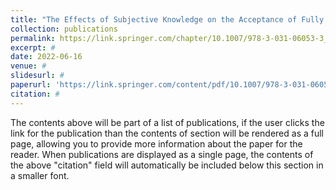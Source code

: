 ```yaml
---
title: "The Effects of Subjective Knowledge on the Acceptance of Fully Autonomous Vehicles Depend on Individual Levels of Trust"
collection: publications
permalink: https://link.springer.com/chapter/10.1007/978-3-031-06053-3_21
excerpt: #
date: 2022-06-16
venue: #
slidesurl: #
paperurl: 'https://link.springer.com/content/pdf/10.1007/978-3-031-06053-3.pdf'
citation: #
---
```


The contents above will be part of a list of publications, if the user clicks the link for the publication than the contents of section will be rendered as a full page, allowing you to provide more information about the paper for the reader. When publications are displayed as a single page, the contents of the above "citation" field will automatically be included below this section in a smaller font.